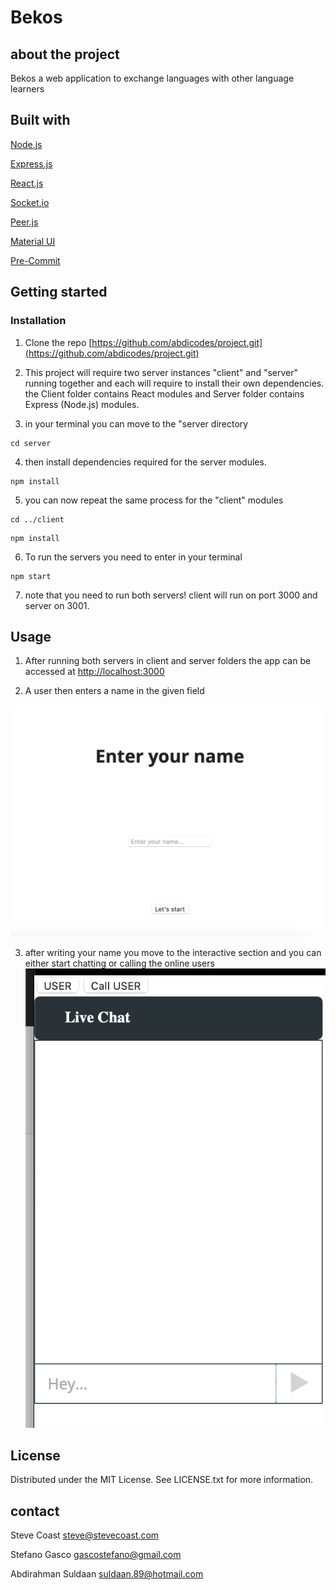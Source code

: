 # Bekos

## about the project

Bekos a web application to exchange languages with other language learners

## Built with

[Node.js](https://nodejs.org/)

[Express.js](https://expressjs.com)

[React.js](https://reactjs.org)

[Socket.io](https://socket.io)

[Peer.js](https://peerjs.com)

[Material UI](https://mui.com)

[Pre-Commit](https://pre-commit.com)

## Getting started

### Installation

1. Clone the repo [https://github.com/abdicodes/project.git](https://github.com/abdicodes/project.git)

2. This project will require two server instances "client" and "server" running together and each will require to install their own dependencies.
   the Client folder contains React modules and Server folder contains Express (Node.js) modules.

3. in your terminal you can move to the "server directory

```
cd server
```

4. then install dependencies required for the server modules.

```
npm install
```

5. you can now repeat the same process for the "client" modules

```
cd ../client
```

```
npm install
```

6. To run the servers you need to enter in your terminal

```
npm start
```

7. note that you need to run both servers! client will run on port 3000 and server on 3001.

## Usage

1. After running both servers in client and server folders
   the app can be accessed at [http://localhost:3000](http://localhost:3000)

2. A user then enters a name in the given field

![enter your name](/assets/ui.png)

3. after writing your name you move to the interactive section and you can either start chatting or calling the online users
   ![user interaction](/assets/chat.png)

## License

Distributed under the MIT License. See LICENSE.txt for more information.

## contact

Steve Coast [steve@stevecoast.com](steve@stevecoast.com)

Stefano Gasco [gascostefano@gmail.com](gascostefano@gmail.com)

Abdirahman Suldaan [suldaan.89@hotmail.com](suldaan.89@hotmail.com)
